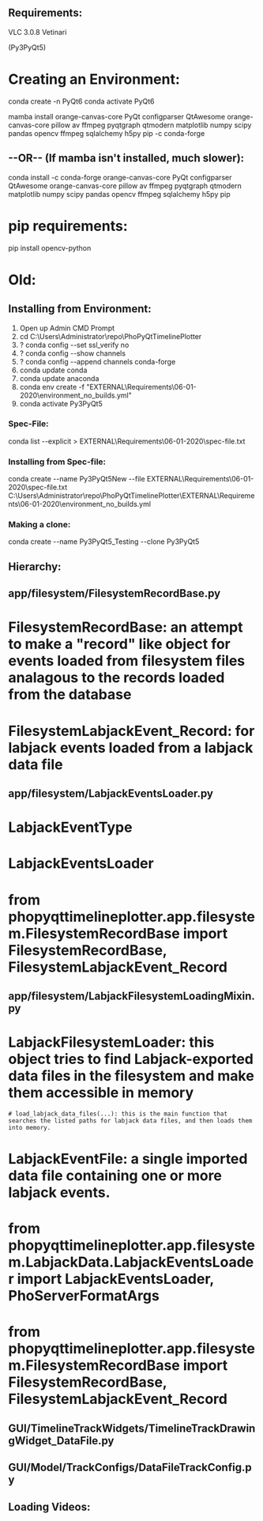 
## Requirements:
VLC 3.0.8 Vetinari

(Py3PyQt5)

# Creating an Environment:
conda create -n PyQt6
conda activate PyQt6

mamba install orange-canvas-core PyQt configparser QtAwesome orange-canvas-core pillow av ffmpeg pyqtgraph qtmodern matplotlib numpy scipy pandas opencv ffmpeg sqlalchemy h5py pip -c conda-forge

## --OR-- (If mamba isn't installed, much slower):
conda install -c conda-forge orange-canvas-core PyQt configparser QtAwesome orange-canvas-core pillow av ffmpeg pyqtgraph qtmodern matplotlib numpy scipy pandas opencv ffmpeg sqlalchemy h5py pip

# pip requirements:
pip install opencv-python



# Old:
## Installing from Environment:
1. Open up Admin CMD Prompt
2. cd C:\Users\Administrator\repo\PhoPyQtTimelinePlotter
3. ? conda config --set ssl_verify no
3. ? conda config --show channels
3. ? conda config --append channels conda-forge
4. conda update conda
5. conda update anaconda
6. conda env create -f "EXTERNAL\Requirements\06-01-2020\environment_no_builds.yml"
7. conda activate Py3PyQt5
### Spec-File:
conda list --explicit > EXTERNAL\Requirements\06-01-2020\spec-file.txt
### Installing from Spec-file:
conda create --name Py3PyQt5New --file EXTERNAL\Requirements\06-01-2020\spec-file.txt
C:\Users\Administrator\repo\PhoPyQtTimelinePlotter\EXTERNAL\Requirements\06-01-2020\environment_no_builds.yml

###  Making a clone:
conda create --name Py3PyQt5_Testing --clone Py3PyQt5


## Hierarchy:

## app/filesystem/FilesystemRecordBase.py
# FilesystemRecordBase: an attempt to make a "record" like object for events loaded from filesystem files analagous to the records loaded from the database
# FilesystemLabjackEvent_Record: for labjack events loaded from a labjack data file

## app/filesystem/LabjackEventsLoader.py
# LabjackEventType
# LabjackEventsLoader
#   from phopyqttimelineplotter.app.filesystem.FilesystemRecordBase import FilesystemRecordBase, FilesystemLabjackEvent_Record

## app/filesystem/LabjackFilesystemLoadingMixin.py
# LabjackFilesystemLoader: this object tries to find Labjack-exported data files in the filesystem and make them accessible in memory
    # load_labjack_data_files(...): this is the main function that searches the listed paths for labjack data files, and then loads them into memory.
# LabjackEventFile: a single imported data file containing one or more labjack events.
#   from phopyqttimelineplotter.app.filesystem.LabjackData.LabjackEventsLoader import LabjackEventsLoader, PhoServerFormatArgs
#   from phopyqttimelineplotter.app.filesystem.FilesystemRecordBase import FilesystemRecordBase, FilesystemLabjackEvent_Record





## GUI/TimelineTrackWidgets/TimelineTrackDrawingWidget_DataFile.py


## GUI/Model/TrackConfigs/DataFileTrackConfig.py


## Loading Videos:
